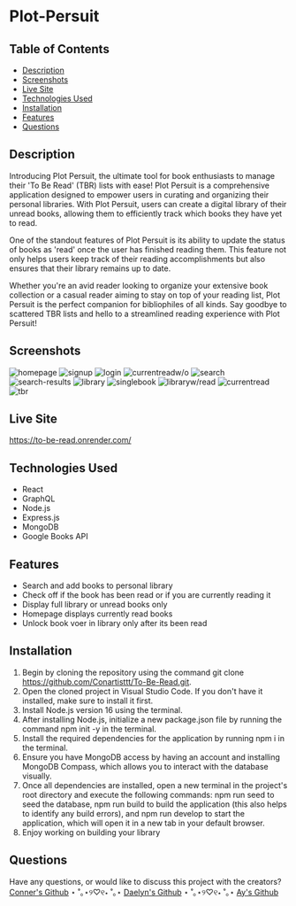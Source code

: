 # Plot-Persuit 



## Table of Contents
- [Description](#description)
- [Screenshots](#screenshots)
- [Live Site](#live-site)
- [Technologies Used](#technologies-used)
- [Installation](#installation)
- [Features](#features)
- [Questions](#questions)



## Description 

Introducing Plot Persuit, the ultimate tool for book enthusiasts to manage their 'To Be Read' (TBR) lists with ease! Plot Persuit is a comprehensive application designed to empower users in curating and organizing their personal libraries. With Plot Persuit, users can create a digital library of their unread books, allowing them to efficiently track which books they have yet to read.

One of the standout features of Plot Persuit is its ability to update the status of books as 'read' once the user has finished reading them. This feature not only helps users keep track of their reading accomplishments but also ensures that their library remains up to date.

Whether you're an avid reader looking to organize your extensive book collection or a casual reader aiming to stay on top of your reading list, Plot Persuit is the perfect companion for bibliophiles of all kinds. Say goodbye to scattered TBR lists and hello to a streamlined reading experience with Plot Persuit!

## Screenshots
![homepage](./client/public/homepage.png)
![signup](./client/public/sign%20up.png)
![login](./client/public/login%20.png)
![currentreadw/o](./client/public/nocurrent.png)
![search](./client/public/search.png)
![search-results](./client/public/search%20books.png)
![library](./client/public/full%20library.png)
![singlebook](./client/public/single%20book.png)
![libraryw/read](./client/public/full%20library%20w:read.png)
![currentread](./client/public/currentread.png)
![tbr](./client/public/unreadonly.png)

## Live Site
 https://to-be-read.onrender.com/
 
## Technologies Used
- React
- GraphQL
- Node.js
- Express.js
- MongoDB
- Google Books API
## Features
- Search and add books to personal library
- Check off if the book has been read or if you are currently reading it 
- Display full library or unread books only 
- Homepage displays currently read books
- Unlock book voer in library only after its been read 
## Installation
1. Begin by cloning the repository using the command git clone https://github.com/Conartisttt/To-Be-Read.git.
2. Open the cloned project in Visual Studio Code. If you don't have it installed, make sure to install it first.
3. Install Node.js version 16 using the terminal.
4. After installing Node.js, initialize a new package.json file by running the command npm init -y in the terminal.
5. Install the required dependencies for the application by running npm i in the terminal.
6. Ensure you have MongoDB access by having an account and installing MongoDB Compass, which allows you to interact with the database visually.
7. Once all dependencies are installed, open a new terminal in the project's root directory and execute the following commands: npm run seed to seed the database, npm run build to build the application (this also helps to identify any build errors), and npm run develop to start the application, which will open it in a new tab in your default browser.
8. Enjoy working on building your library



## Questions

Have any questions, or would like to discuss this project with the creators? [Conner's Github](https://github.com/Conartisttt) ⋆ ˚｡⋆୨♡୧⋆ ˚｡⋆ [Daelyn's Github](https://github.com/dhiduchick) ⋆ ˚｡⋆୨♡୧⋆ ˚｡⋆ [Ay's Github](https://github.com/shinayomi1)
